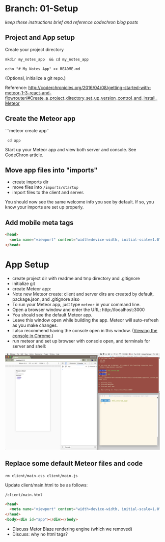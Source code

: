 
# Branch: 01-Setup
_keep these instructions brief and reference codechron blog posts_

## Project and App setup
Create your project directory

```mkdir my_notes_app  && cd my_notes_app```

```echo "# My Notes App" >> README.md```

(Optional, initialize a git repo.)

Reference: http://coderchronicles.org/2016/04/08/getting-started-with-meteor-1-3-react-and-flowrouter/#Create_a_project_directory_set_up_version_control_and_install_Meteor


## Create the Meteor app

```meteor create app``

``` cd app```

Start up your Meteor app and view both server and console.
See CodeChron article.

## Move app files into "imports"
- create imports dir
- move files into ```/imports/startup``` 
- import files to the client and server.

You should now see the same welcome info you see by default.  If so, you know your imports are set up properly.

## Add mobile meta tags

```html
<head>
  <meta name="viewport" content="width=device-width, initial-scale=1.0">
</head>
```

# App Setup

- create project dir with readme and tmp directory and .gitignore
- initialize git
- create Meteor app:
- Note new Meteor create: client and server dirs are created by default, package.json, and .gitignore also
- To run your Meteor app, just type ```meteor``` in your command line.
- Open a browser window and enter the URL: http://localhost:3000 
- You should see the default Meteor app.
- Leave this window open while building the app. Meteor will auto-refresh as you make changes.
- I also recommend having the console open in this window.  ([Viewing the console in Chrome](https://developer.chrome.com/devtools/docs/console).)
- run meteor and set up browser with console open, and terminals for server and shell:

![Sample Screen Setup](images/sample-screen-setup.png)

## Replace some default Meteor files and code

``` rm client/main.css client/main.js ```

Update client/main.html to be as follows:

``` /client/main.html ```


```html
<head>
  <meta name="viewport" content="width=device-width, initial-scale=1.0">
</head>
<body><div id="app"></div></body>
```

- Discuss Metor Blaze rendering engine (which we removed)
- Discuss: why no html tags?


